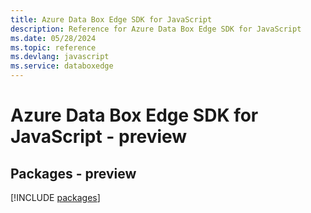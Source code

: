 ```yaml
---
title: Azure Data Box Edge SDK for JavaScript
description: Reference for Azure Data Box Edge SDK for JavaScript
ms.date: 05/28/2024
ms.topic: reference
ms.devlang: javascript
ms.service: databoxedge
---
```

# Azure Data Box Edge SDK for JavaScript - preview
## Packages - preview
[!INCLUDE [packages](data-box-edge-index.md)]